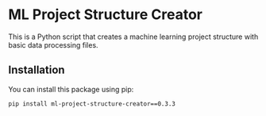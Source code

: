 # ML Project Structure Creator

This is a Python script that creates a machine learning project structure with basic data processing files.

## Installation

You can install this package using pip:

```bash
pip install ml-project-structure-creator==0.3.3
